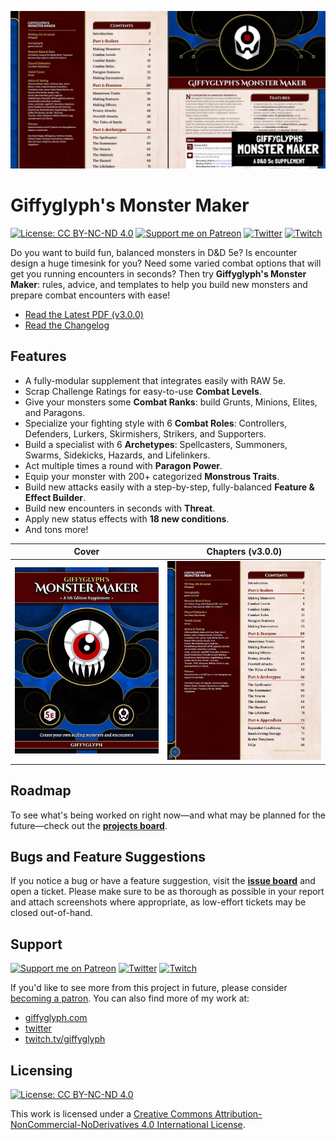 ![Monster Maker Social Banner](./monster-maker-banner.jpg)

# Giffyglyph's Monster Maker

[![License: CC BY-NC-ND 4.0](https://img.shields.io/badge/License-CC%20BY--NC--ND%204.0-lightgrey.svg)](https://creativecommons.org/licenses/by-nc-nd/4.0/)
[![Support me on Patreon](https://img.shields.io/endpoint.svg?url=https%3A%2F%2Fshieldsio-patreon.vercel.app%2Fapi%3Fusername%3Dgiffyglyph%26type%3Dpatrons&style=flat-square)](https://patreon.com/giffyglyph)
[![Twitter](https://img.shields.io/twitter/follow/giffyglyph?color=%231DA1F2&style=flat-square)](http://twitter.com/giffyglyph)
[![Twitch](https://img.shields.io/twitch/status/giffyglyph?color=%23a45ee5&style=flat-square)](http://twitch.tv/giffyglyph)

Do you want to build fun, balanced monsters in D&D 5e? Is encounter design a huge timesink for you? Need some varied combat options that will get you running encounters in seconds? Then try **Giffyglyph's Monster Maker**: rules, advice, and templates to help you build new monsters and prepare combat encounters with ease!

* [Read the Latest PDF (v3.0.0)](https://github.com/giffyglyph/giffyglyphs-monster-maker/releases/download/v3.0.0/giffyglyphs_monster_maker_v3_0_0.pdf)
* [Read the Changelog](https://github.com/giffyglyph/giffyglyphs-monster-maker/blob/master/CHANGELOG.md) 

## Features

* A fully-modular supplement that integrates easily with RAW 5e.
* Scrap Challenge Ratings for easy-to-use **Combat Levels**.
* Give your monsters some **Combat Ranks**: build Grunts, Minions, Elites, and Paragons.
* Specialize your fighting style with 6 **Combat Roles**: Controllers, Defenders, Lurkers, Skirmishers, Strikers, and Supporters.
* Build a specialist with 6 **Archetypes**: Spellcasters, Summoners, Swarms, Sidekicks, Hazards, and Lifelinkers.
* Act multiple times a round with **Paragon Power**.
* Equip your monster with 200+ categorized **Monstrous Traits**.
* Build new attacks easily with a step-by-step, fully-balanced **Feature & Effect Builder**.
* Build new encounters in seconds with **Threat**.
* Apply new status effects with **18 new conditions**.
* And tons more!

| Cover                                                    | Chapters (v3.0.0)                                           |
| -------------------------------------------------------- | ----------------------------------------------------------- |
| <img src="./monster-maker-cover.jpg" width="100%"> | <img src="./monster-maker-contents.jpg" width="100%"> |

## Roadmap

To see what's being worked on right now—and what may be planned for the future—check out the **[projects board](https://github.com/giffyglyph/giffyglyphs-monster-maker/projects)**.

## Bugs and Feature Suggestions

If you notice a bug or have a feature suggestion, visit the **[issue board](https://github.com/giffyglyph/giffyglyphs-monster-maker/issues)** and open a ticket. Please make sure to be as thorough as possible in your report and attach screenshots where appropriate, as low-effort tickets may be closed out-of-hand.

## Support

[![Support me on Patreon](https://img.shields.io/endpoint.svg?url=https%3A%2F%2Fshieldsio-patreon.vercel.app%2Fapi%3Fusername%3Dgiffyglyph%26type%3Dpatrons&style=flat-square)](https://patreon.com/giffyglyph)
[![Twitter](https://img.shields.io/twitter/follow/giffyglyph?color=%231DA1F2&style=flat-square)](http://twitter.com/giffyglyph)
[![Twitch](https://img.shields.io/twitch/status/giffyglyph?color=%23a45ee5&style=flat-square)](http://twitch.tv/giffyglyph)

If you'd like to see more from this project in future, please consider [becoming a patron](https://www.patreon.com/giffyglyph). You can also find more of my work at:

* [giffyglyph.com](https://giffyglyph.com)
* [twitter](https://twitter.com/giffyglyph)
* [twitch.tv/giffyglyph](https://twitch.tv/giffyglyph)

## Licensing

[![License: CC BY-NC-ND 4.0](https://img.shields.io/badge/License-CC%20BY--NC--ND%204.0-lightgrey.svg)](https://creativecommons.org/licenses/by-nc-nd/4.0/)

This work is licensed under a [Creative Commons Attribution-NonCommercial-NoDerivatives 4.0 International License](http://creativecommons.org/licenses/by-nc-nd/4.0/).

